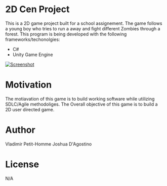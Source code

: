 # 2D Cen Project 

This is a 2D  game project built for a school assignement. The game follows a young boy who tries to run a away and fight different Zombies through a forest. This program is being developed with the following frameworks/techonolgies:

* C#
* Unity Game Engine 

<a href="https://ibb.co/c34RKzd"><img src="https://i.ibb.co/9gQBmRj/Screenshot.png" alt="Screenshot" border="0"></a>

# Motivation 
The motiavation of this game is to build working software while utilizing SDLC/Agile methodoliges. The Overall objective of this game is to build a 2D user directed game. 


# Author 

Vladimir Petit-Homme
Joshua D'Agostino

# License 

N/A




